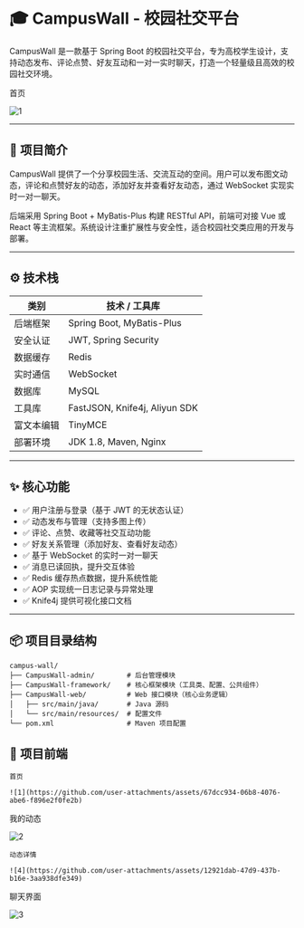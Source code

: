 
# 🎓 CampusWall - 校园社交平台

CampusWall 是一款基于 Spring Boot 的校园社交平台，专为高校学生设计，支持动态发布、评论点赞、好友互动和一对一实时聊天，打造一个轻量级且高效的校园社交环境。

首页

![1](https://github.com/user-attachments/assets/67dcc934-06b8-4076-abe6-f896e2f0fe2b)

---

## 🧩 项目简介

CampusWall 提供了一个分享校园生活、交流互动的空间。用户可以发布图文动态，评论和点赞好友的动态，添加好友并查看好友动态，通过 WebSocket 实现实时一对一聊天。

后端采用 Spring Boot + MyBatis-Plus 构建 RESTful API，前端可对接 Vue 或 React 等主流框架。系统设计注重扩展性与安全性，适合校园社交类应用的开发与部署。

---

## ⚙️ 技术栈

| 类别    | 技术 / 工具库                      |
| ----- | ----------------------------- |
| 后端框架  | Spring Boot, MyBatis-Plus     |
| 安全认证  | JWT, Spring Security          |
| 数据缓存  | Redis                         |
| 实时通信  | WebSocket                     |
| 数据库   | MySQL                         |
| 工具库   | FastJSON, Knife4j, Aliyun SDK |
| 富文本编辑 | TinyMCE                       |
| 部署环境  | JDK 1.8, Maven, Nginx         |

---

## ✨ 核心功能

* ✅ 用户注册与登录（基于 JWT 的无状态认证）
* ✅ 动态发布与管理（支持多图上传）
* ✅ 评论、点赞、收藏等社交互动功能
* ✅ 好友关系管理（添加好友、查看好友动态）
* ✅ 基于 WebSocket 的实时一对一聊天
* ✅ 消息已读回执，提升交互体验
* ✅ Redis 缓存热点数据，提升系统性能
* ✅ AOP 实现统一日志记录与异常处理
* ✅ Knife4j 提供可视化接口文档

---

## 📦 项目目录结构

```
campus-wall/
├── CampusWall-admin/        # 后台管理模块
├── CampusWall-framework/    # 核心框架模块（工具类、配置、公共组件）
├── CampusWall-web/          # Web 接口模块（核心业务逻辑）
│   ├── src/main/java/       # Java 源码
│   └── src/main/resources/  # 配置文件
└── pom.xml                  # Maven 项目配置
```

## 🎉 项目前端

```
首页

![1](https://github.com/user-attachments/assets/67dcc934-06b8-4076-abe6-f896e2f0fe2b)

```
我的动态

![2](https://github.com/user-attachments/assets/6616feb9-385a-479d-a7f3-06a20ab1fc8f)

```
动态详情

![4](https://github.com/user-attachments/assets/12921dab-47d9-437b-b16e-3aa938dfe349)

```
聊天界面

![3](https://github.com/user-attachments/assets/ebd34a84-9bf6-45b5-9526-442921920a91)

```
